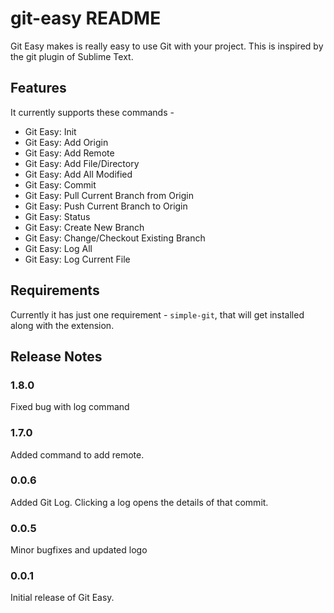 # git-easy README

Git Easy makes is really easy to use Git with your project. This is inspired by the git plugin of Sublime Text.

## Features

It currently supports these commands -

 - Git Easy: Init
 - Git Easy: Add Origin
 - Git Easy: Add Remote
 - Git Easy: Add File/Directory
 - Git Easy: Add All Modified
 - Git Easy: Commit
 - Git Easy: Pull Current Branch from Origin
 - Git Easy: Push Current Branch to Origin
 - Git Easy: Status
 - Git Easy: Create New Branch
 - Git Easy: Change/Checkout Existing Branch
 - Git Easy: Log All
 - Git Easy: Log Current File

## Requirements

Currently it has just one requirement - `simple-git`, that will get installed along with the extension.

## Release Notes

### 1.8.0

Fixed bug with log command

### 1.7.0

Added command to add remote.

### 0.0.6

Added Git Log. Clicking a log opens the details of that commit.

### 0.0.5

Minor bugfixes and updated logo

### 0.0.1

Initial release of Git Easy.